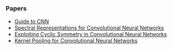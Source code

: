 ### Papers
* [Guide to CNN](https://arxiv.org/abs/1603.07285)
* [Spectral Representations for
Convolutional Neural Networks](https://arxiv.org/pdf/1506.03767.pdf)
* [Exploiting Cyclic Symmetry in Convolutional Neural Networks](https://arxiv.org/pdf/1602.02660.pdf)
* [Kernel Pooling for Convolutional Neural Networks](https://vision.cornell.edu/se3/wp-content/uploads/2017/04/cui2017cvpr.pdf)
